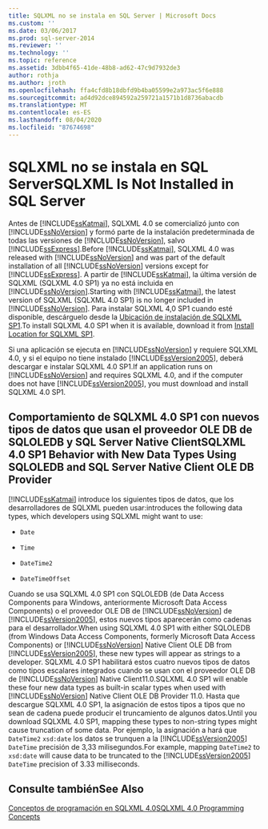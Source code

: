 ```yaml
---
title: SQLXML no se instala en SQL Server | Microsoft Docs
ms.custom: ''
ms.date: 03/06/2017
ms.prod: sql-server-2014
ms.reviewer: ''
ms.technology: ''
ms.topic: reference
ms.assetid: 3dbb4f65-41de-48b8-ad62-47c9d7932de3
author: rothja
ms.author: jroth
ms.openlocfilehash: ffa4cfd8b18dbfd9b4ba05599e2a973ac5f6e888
ms.sourcegitcommit: ad4d92dce894592a259721a1571b1d8736abacdb
ms.translationtype: MT
ms.contentlocale: es-ES
ms.lasthandoff: 08/04/2020
ms.locfileid: "87674698"
---
```

# <a name="sqlxml-is-not-installed-in-sql-server"></a><span data-ttu-id="1d229-102">SQLXML no se instala en SQL Server</span><span class="sxs-lookup"><span data-stu-id="1d229-102">SQLXML Is Not Installed in SQL Server</span></span>
  <span data-ttu-id="1d229-103">Antes de [!INCLUDE[ssKatmai](../../includes/sskatmai-md.md)], SQLXML 4.0 se comercializó junto con [!INCLUDE[ssNoVersion](../../includes/ssnoversion-md.md)] y formó parte de la instalación predeterminada de todas las versiones de [!INCLUDE[ssNoVersion](../../includes/ssnoversion-md.md)], salvo [!INCLUDE[ssExpress](../../includes/ssexpress-md.md)].</span><span class="sxs-lookup"><span data-stu-id="1d229-103">Before [!INCLUDE[ssKatmai](../../includes/sskatmai-md.md)], SQLXML 4.0 was released with [!INCLUDE[ssNoVersion](../../includes/ssnoversion-md.md)] and was part of the default installation of all [!INCLUDE[ssNoVersion](../../includes/ssnoversion-md.md)] versions except for [!INCLUDE[ssExpress](../../includes/ssexpress-md.md)].</span></span> <span data-ttu-id="1d229-104">A partir de [!INCLUDE[ssKatmai](../../includes/sskatmai-md.md)], la última versión de SQLXML (SQLXML 4.0 SP1) ya no está incluida en [!INCLUDE[ssNoVersion](../../includes/ssnoversion-md.md)].</span><span class="sxs-lookup"><span data-stu-id="1d229-104">Starting with [!INCLUDE[ssKatmai](../../includes/sskatmai-md.md)], the latest version of SQLXML (SQLXML 4.0 SP1) is no longer included in [!INCLUDE[ssNoVersion](../../includes/ssnoversion-md.md)].</span></span> <span data-ttu-id="1d229-105">Para instalar SQLXML 4,0 SP1 cuando esté disponible, descárguelo desde la [Ubicación de instalación de SQLXML SP1](https://www.microsoft.com/download/details.aspx?id=44272).</span><span class="sxs-lookup"><span data-stu-id="1d229-105">To install SQLXML 4.0 SP1 when it is available, download it from [Install Location for SQLXML SP1](https://www.microsoft.com/download/details.aspx?id=44272).</span></span>  
  
 <span data-ttu-id="1d229-106">Si una aplicación se ejecuta en [!INCLUDE[ssNoVersion](../../includes/ssnoversion-md.md)] y requiere SQLXML 4.0, y si el equipo no tiene instalado [!INCLUDE[ssVersion2005](../../includes/ssversion2005-md.md)], deberá descargar e instalar SQLXML 4.0 SP1.</span><span class="sxs-lookup"><span data-stu-id="1d229-106">If an application runs on [!INCLUDE[ssNoVersion](../../includes/ssnoversion-md.md)] and requires SQLXML 4.0, and if the computer does not have [!INCLUDE[ssVersion2005](../../includes/ssversion2005-md.md)], you must download and install SQLXML 4.0 SP1.</span></span>  
  
## <a name="sqlxml-40-sp1-behavior-with-new-data-types-using-sqloledb-and-sql-server-native-client-ole-db-provider"></a><span data-ttu-id="1d229-107">Comportamiento de SQLXML 4.0 SP1 con nuevos tipos de datos que usan el proveedor OLE DB de SQLOLEDB y SQL Server Native Client</span><span class="sxs-lookup"><span data-stu-id="1d229-107">SQLXML 4.0 SP1 Behavior with New Data Types Using SQLOLEDB and SQL Server Native Client OLE DB Provider</span></span>  
 [!INCLUDE[ssKatmai](../../includes/sskatmai-md.md)] <span data-ttu-id="1d229-108">introduce los siguientes tipos de datos, que los desarrolladores de SQLXML pueden usar:</span><span class="sxs-lookup"><span data-stu-id="1d229-108">introduces the following data types, which developers using SQLXML might want to use:</span></span>  
  
-   `Date`  
  
-   `Time`  
  
-   `DateTime2`  
  
-   `DateTimeOffset`  
  
 <span data-ttu-id="1d229-109">Cuando se usa SQLXML 4.0 SP1 con SQLOLEDB (de Data Access Components para Windows, anteriormente Microsoft Data Access Components) o el proveedor OLE DB de [!INCLUDE[ssNoVersion](../../includes/ssnoversion-md.md)] de [!INCLUDE[ssVersion2005](../../includes/ssversion2005-md.md)], estos nuevos tipos aparecerán como cadenas para el desarrollador.</span><span class="sxs-lookup"><span data-stu-id="1d229-109">When using SQLXML 4.0 SP1 with either SQLOLEDB (from Windows Data Access Components, formerly Microsoft Data Access Components) or [!INCLUDE[ssNoVersion](../../includes/ssnoversion-md.md)] Native Client OLE DB from [!INCLUDE[ssVersion2005](../../includes/ssversion2005-md.md)], these new types will appear as strings to a developer.</span></span> <span data-ttu-id="1d229-110">SQLXML 4.0 SP1 habilitará estos cuatro nuevos tipos de datos como tipos escalares integrados cuando se usan con el proveedor OLE DB de [!INCLUDE[ssNoVersion](../../includes/ssnoversion-md.md)] Native Client11.0.</span><span class="sxs-lookup"><span data-stu-id="1d229-110">SQLXML 4.0 SP1 will enable these four new data types as built-in scalar types when used with [!INCLUDE[ssNoVersion](../../includes/ssnoversion-md.md)] Native Client OLE DB Provider 11.0.</span></span> <span data-ttu-id="1d229-111">Hasta que descargue SQLXML 4.0 SP1, la asignación de estos tipos a tipos que no sean de cadena puede producir el truncamiento de algunos datos.</span><span class="sxs-lookup"><span data-stu-id="1d229-111">Until you download SQLXML 4.0 SP1, mapping these types to non-string types might cause truncation of some data.</span></span> <span data-ttu-id="1d229-112">Por ejemplo, la asignación a hará que `DateTime2` `xsd:date` los datos se trunquen a la [!INCLUDE[ssVersion2005](../../includes/ssversion2005-md.md)] `DateTime` precisión de 3,33 milisegundos.</span><span class="sxs-lookup"><span data-stu-id="1d229-112">For example, mapping `DateTime2` to `xsd:date` will cause data to be truncated to the [!INCLUDE[ssVersion2005](../../includes/ssversion2005-md.md)] `DateTime` precision of 3.33 milliseconds.</span></span>  
  
## <a name="see-also"></a><span data-ttu-id="1d229-113">Consulte también</span><span class="sxs-lookup"><span data-stu-id="1d229-113">See Also</span></span>  
 [<span data-ttu-id="1d229-114">Conceptos de programación en SQLXML 4.0</span><span class="sxs-lookup"><span data-stu-id="1d229-114">SQLXML 4.0 Programming Concepts</span></span>](sqlxml-4-0-programming-concepts.md)  
  
  
